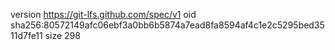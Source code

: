 version https://git-lfs.github.com/spec/v1
oid sha256:80572149afc06ebf3a0bb6b5874a7ead8fa8594af4c1e2c5295bed3511d7fe11
size 298
